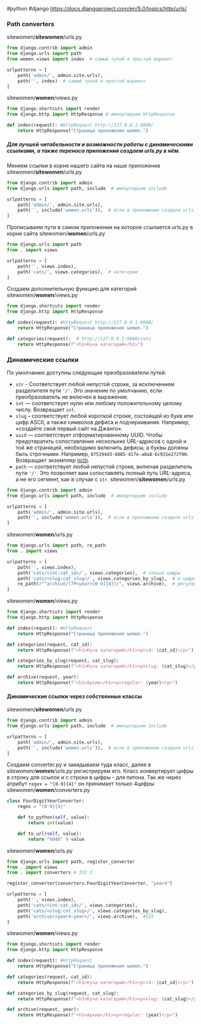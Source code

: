 #python #django
https://docs.djangoproject.com/en/5.0/topics/http/urls/
### Path converters
sitewomen/**sitewomen**/urls.py
```python
from django.contrib import admin
from django.urls import path
from women.views import index  # самый тупой и простой вариант

urlpatterns = [
    path('admin/', admin.site.urls),
    path('', index)  # самый тупой и простой вариант
]    
```
sitewomen/**women**/views.py
```python
from django.shortcuts import render
from django.http import HttpResponse # импортируем HttpResponse

def index(request): #HttpRequest http://127.0.0.1:8000/
    return HttpResponse("Страница приложения women.")
```
##### Для лучшей читабельности и возможности работы с динамическими ссылками, а также переноса приложения создаем **urls.py** в нём.
Меняем ссылки в корне нашего сайта на наше приложение
sitewomen/**sitewomen**/urls.py
```python
from django.contrib import admin
from django.urls import path, include  # импортируем include

urlpatterns = [
    path('admin/', admin.site.urls),
    path('', include('women.urls')),  # если в приложении создали urls.py
]
```
Прописываем пути в самом приложении на которое ссылается urls.py в корне сайта
sitewomen/**women**/urls.py   
```python
from django.urls import path
from . import views

urlpatterns = [
    path('', views.index),
    path('cats/', views.categories),  # категории
]
```
Создаем дополнительную функцию для категорий
sitewomen/**women**/views.py
```python
from django.shortcuts import render
from django.http import HttpResponse

def index(request): #HttpRequest http://127.0.0.1:8000/
    return HttpResponse("Страница приложения women.")

def categories(request):  # http://127.0.0.1:8000/cats
    return HttpResponse(f"<h1>Куча категорий</h1>")
```

### Динамические ссылки
По умолчанию доступны следующие преобразователи путей:
 - `str` - Соответствует любой непустой строке, за исключением разделителя пути `'/'`. Это значение по умолчанию, если преобразователь не включен в выражение. 
 - `int` — соответствует нулю или любому положительному целому числу. Возвращает `int`.
 - `slug` – соответствует любой короткой строке, состоящей из букв или цифр ASCII, а также символов дефиса и подчеркивания. Например, «создайте свой первый сайт на Джанго». 
 - `uuid` — соответствует отформатированному UUID. Чтобы предотвратить сопоставление нескольких URL-адресов с одной и той же страницей, необходимо включить дефисы, а буквы должны быть строчными. Например, `075194d3-6885-417e-a8a8-6c931e272f00`. Возвращает экземпляр [`UUID`](https://docs.python.org/3/library/uuid.html#uuid.UUID "(in Python v3.12)"). 
 - `path` — соответствует любой непустой строке, включая разделитель пути `'/'`. Это позволяет вам сопоставлять полный путь URL-адреса, а не его сегмент, как в случае с `str`.
sitewomen/**sitewomen**/urls.py
```python
from django.contrib import admin
from django.urls import path, include  # импортируем include

urlpatterns = [
    path('admin/', admin.site.urls),
    path('', include('women.urls')),  # если в приложении создали urls.py
]
```
sitewomen/**women**/urls.py
```python
from django.urls import path, re_path
from . import views

urlpatterns = [
    path('', views.index),
    path('cats/<int:cat_id>/', views.categories),  # только цифры
    path('cats/<slug:cat_slug>/', views.categories_by_slug),  # и цифры и слова
    re_path(r"^archive/(?P<year>[0-9]{4})/", views.archive),  # регулярное выражение 4цифры от 0-9
]
```
sitewomen/**women**/views.py
```python
from django.shortcuts import render
from django.http import HttpResponse

def index(request): #HttpRequest
    return HttpResponse("Страница приложения women.")

def categories(request, cat_id):
    return HttpResponse(f"<h1>Куча категорий</h1><p>id: {cat_id}</p>")

def categories_by_slug(request, cat_slug):
    return HttpResponse(f"<h1>Куча категорий</h1><p>slug: {cat_slug}</p>")

def archive(request, year):
    return HttpResponse(f"<h1>Архив</h1><p>regular: {year}</p>")
```

#### Динамические ссылки через собственные классы
sitewomen/**sitewomen**/urls.py
```python
from django.contrib import admin
from django.urls import path, include  # импортируем include

urlpatterns = [
    path('admin/', admin.site.urls),
    path('', include('women.urls')),  # если в приложении создали urls.py
]
```
Создаем converter.py и закидываем туда класс, далее в *sitewomen/**women**/urls.py* регистрируем его. Класс конвертирует цифры в строку для ссылок и с строки в цифры - для питона. Так же через атрибут `regex = "[0-9]{4}"` он принимает только 4цифры.
sitewomen/**women**/converters.py
```python
class FourDigitYearConverter:
    regex = "[0-9]{4}"

    def to_python(self, value):
        return int(value)

    def to_url(self, value):
        return "%04d" % value
```
sitewomen/**women**/urls.py
```python
from django.urls import path, register_converter
from . import views
from . import converters # 333 2 

register_converter(converters.FourDigitYearConverter, "year4")

urlpatterns = [
    path('', views.index),
    path('cats/<int:cat_id>/', views.categories),
    path('cats/<slug:cat_slug>/', views.categories_by_slug),
    path('archive/<year4:year>/', views.archive),  #333  
]
```
sitewomen/**women**/views.py
```python
from django.shortcuts import render
from django.http import HttpResponse

def index(request): #HttpRequest
    return HttpResponse("Страница приложения women.")

def categories(request, cat_id):
    return HttpResponse(f"<h1>Куча категорий</h1><p>id: {cat_id}</p>")

def categories_by_slug(request, cat_slug):
    return HttpResponse(f"<h1>Куча категорий</h1><p>slug: {cat_slug}</p>")

def archive(request, year):
    return HttpResponse(f"<h1>Архив</h1><p>regular: {year}</p>")
```
